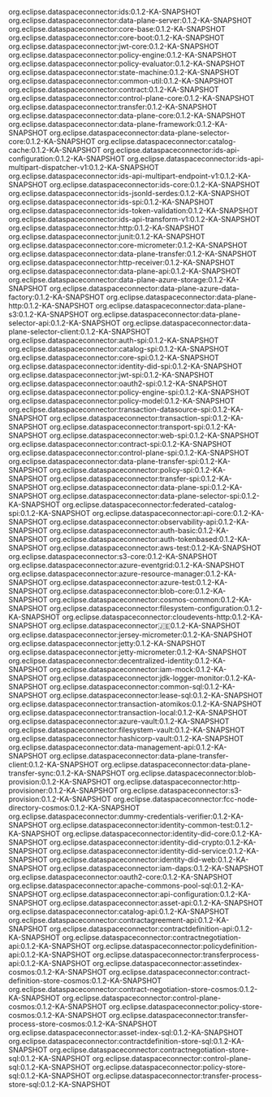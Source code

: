 
org.eclipse.dataspaceconnector:ids:0.1.2-KA-SNAPSHOT
org.eclipse.dataspaceconnector:data-plane-server:0.1.2-KA-SNAPSHOT
org.eclipse.dataspaceconnector:core-base:0.1.2-KA-SNAPSHOT
org.eclipse.dataspaceconnector:core-boot:0.1.2-KA-SNAPSHOT
org.eclipse.dataspaceconnector:jwt-core:0.1.2-KA-SNAPSHOT
org.eclipse.dataspaceconnector:policy-engine:0.1.2-KA-SNAPSHOT
org.eclipse.dataspaceconnector:policy-evaluator:0.1.2-KA-SNAPSHOT
org.eclipse.dataspaceconnector:state-machine:0.1.2-KA-SNAPSHOT
org.eclipse.dataspaceconnector:common-util:0.1.2-KA-SNAPSHOT
org.eclipse.dataspaceconnector:contract:0.1.2-KA-SNAPSHOT
org.eclipse.dataspaceconnector:control-plane-core:0.1.2-KA-SNAPSHOT
org.eclipse.dataspaceconnector:transfer:0.1.2-KA-SNAPSHOT
org.eclipse.dataspaceconnector:data-plane-core:0.1.2-KA-SNAPSHOT
org.eclipse.dataspaceconnector:data-plane-framework:0.1.2-KA-SNAPSHOT
org.eclipse.dataspaceconnector:data-plane-selector-core:0.1.2-KA-SNAPSHOT
org.eclipse.dataspaceconnector:catalog-cache:0.1.2-KA-SNAPSHOT
org.eclipse.dataspaceconnector:ids-api-configuration:0.1.2-KA-SNAPSHOT
org.eclipse.dataspaceconnector:ids-api-multipart-dispatcher-v1:0.1.2-KA-SNAPSHOT
org.eclipse.dataspaceconnector:ids-api-multipart-endpoint-v1:0.1.2-KA-SNAPSHOT
org.eclipse.dataspaceconnector:ids-core:0.1.2-KA-SNAPSHOT
org.eclipse.dataspaceconnector:ids-jsonld-serdes:0.1.2-KA-SNAPSHOT
org.eclipse.dataspaceconnector:ids-spi:0.1.2-KA-SNAPSHOT
org.eclipse.dataspaceconnector:ids-token-validation:0.1.2-KA-SNAPSHOT
org.eclipse.dataspaceconnector:ids-api-transform-v1:0.1.2-KA-SNAPSHOT
org.eclipse.dataspaceconnector:http:0.1.2-KA-SNAPSHOT
org.eclipse.dataspaceconnector:junit:0.1.2-KA-SNAPSHOT
org.eclipse.dataspaceconnector:core-micrometer:0.1.2-KA-SNAPSHOT
org.eclipse.dataspaceconnector:data-plane-transfer:0.1.2-KA-SNAPSHOT
org.eclipse.dataspaceconnector:http-receiver:0.1.2-KA-SNAPSHOT
org.eclipse.dataspaceconnector:data-plane-api:0.1.2-KA-SNAPSHOT
org.eclipse.dataspaceconnector:data-plane-azure-storage:0.1.2-KA-SNAPSHOT
org.eclipse.dataspaceconnector:data-plane-azure-data-factory:0.1.2-KA-SNAPSHOT
org.eclipse.dataspaceconnector:data-plane-http:0.1.2-KA-SNAPSHOT
org.eclipse.dataspaceconnector:data-plane-s3:0.1.2-KA-SNAPSHOT
org.eclipse.dataspaceconnector:data-plane-selector-api:0.1.2-KA-SNAPSHOT
org.eclipse.dataspaceconnector:data-plane-selector-client:0.1.2-KA-SNAPSHOT
org.eclipse.dataspaceconnector:auth-spi:0.1.2-KA-SNAPSHOT
org.eclipse.dataspaceconnector:catalog-spi:0.1.2-KA-SNAPSHOT
org.eclipse.dataspaceconnector:core-spi:0.1.2-KA-SNAPSHOT
org.eclipse.dataspaceconnector:identity-did-spi:0.1.2-KA-SNAPSHOT
org.eclipse.dataspaceconnector:jwt-spi:0.1.2-KA-SNAPSHOT
org.eclipse.dataspaceconnector:oauth2-spi:0.1.2-KA-SNAPSHOT
org.eclipse.dataspaceconnector:policy-engine-spi:0.1.2-KA-SNAPSHOT
org.eclipse.dataspaceconnector:policy-model:0.1.2-KA-SNAPSHOT
org.eclipse.dataspaceconnector:transaction-datasource-spi:0.1.2-KA-SNAPSHOT
org.eclipse.dataspaceconnector:transaction-spi:0.1.2-KA-SNAPSHOT
org.eclipse.dataspaceconnector:transport-spi:0.1.2-KA-SNAPSHOT
org.eclipse.dataspaceconnector:web-spi:0.1.2-KA-SNAPSHOT
org.eclipse.dataspaceconnector:contract-spi:0.1.2-KA-SNAPSHOT
org.eclipse.dataspaceconnector:control-plane-spi:0.1.2-KA-SNAPSHOT
org.eclipse.dataspaceconnector:data-plane-transfer-spi:0.1.2-KA-SNAPSHOT
org.eclipse.dataspaceconnector:policy-spi:0.1.2-KA-SNAPSHOT
org.eclipse.dataspaceconnector:transfer-spi:0.1.2-KA-SNAPSHOT
org.eclipse.dataspaceconnector:data-plane-spi:0.1.2-KA-SNAPSHOT
org.eclipse.dataspaceconnector:data-plane-selector-spi:0.1.2-KA-SNAPSHOT
org.eclipse.dataspaceconnector:federated-catalog-spi:0.1.2-KA-SNAPSHOT
org.eclipse.dataspaceconnector:api-core:0.1.2-KA-SNAPSHOT
org.eclipse.dataspaceconnector:observability-api:0.1.2-KA-SNAPSHOT
org.eclipse.dataspaceconnector:auth-basic:0.1.2-KA-SNAPSHOT
org.eclipse.dataspaceconnector:auth-tokenbased:0.1.2-KA-SNAPSHOT
org.eclipse.dataspaceconnector:aws-test:0.1.2-KA-SNAPSHOT
org.eclipse.dataspaceconnector:s3-core:0.1.2-KA-SNAPSHOT
org.eclipse.dataspaceconnector:azure-eventgrid:0.1.2-KA-SNAPSHOT
org.eclipse.dataspaceconnector:azure-resource-manager:0.1.2-KA-SNAPSHOT
org.eclipse.dataspaceconnector:azure-test:0.1.2-KA-SNAPSHOT
org.eclipse.dataspaceconnector:blob-core:0.1.2-KA-SNAPSHOT
org.eclipse.dataspaceconnector:cosmos-common:0.1.2-KA-SNAPSHOT
org.eclipse.dataspaceconnector:filesystem-configuration:0.1.2-KA-SNAPSHOT
org.eclipse.dataspaceconnector:cloudevents-http:0.1.2-KA-SNAPSHOT
org.eclipse.dataspaceconnector:jersey:0.1.2-KA-SNAPSHOT
org.eclipse.dataspaceconnector:jersey-micrometer:0.1.2-KA-SNAPSHOT
org.eclipse.dataspaceconnector:jetty:0.1.2-KA-SNAPSHOT
org.eclipse.dataspaceconnector:jetty-micrometer:0.1.2-KA-SNAPSHOT
org.eclipse.dataspaceconnector:decentralized-identity:0.1.2-KA-SNAPSHOT
org.eclipse.dataspaceconnector:iam-mock:0.1.2-KA-SNAPSHOT
org.eclipse.dataspaceconnector:jdk-logger-monitor:0.1.2-KA-SNAPSHOT
org.eclipse.dataspaceconnector:common-sql:0.1.2-KA-SNAPSHOT
org.eclipse.dataspaceconnector:lease-sql:0.1.2-KA-SNAPSHOT
org.eclipse.dataspaceconnector:transaction-atomikos:0.1.2-KA-SNAPSHOT
org.eclipse.dataspaceconnector:transaction-local:0.1.2-KA-SNAPSHOT
org.eclipse.dataspaceconnector:azure-vault:0.1.2-KA-SNAPSHOT
org.eclipse.dataspaceconnector:filesystem-vault:0.1.2-KA-SNAPSHOT
org.eclipse.dataspaceconnector:hashicorp-vault:0.1.2-KA-SNAPSHOT
org.eclipse.dataspaceconnector:data-management-api:0.1.2-KA-SNAPSHOT
org.eclipse.dataspaceconnector:data-plane-transfer-client:0.1.2-KA-SNAPSHOT
org.eclipse.dataspaceconnector:data-plane-transfer-sync:0.1.2-KA-SNAPSHOT
org.eclipse.dataspaceconnector:blob-provision:0.1.2-KA-SNAPSHOT
org.eclipse.dataspaceconnector:http-provisioner:0.1.2-KA-SNAPSHOT
org.eclipse.dataspaceconnector:s3-provision:0.1.2-KA-SNAPSHOT
org.eclipse.dataspaceconnector:fcc-node-directory-cosmos:0.1.2-KA-SNAPSHOT
org.eclipse.dataspaceconnector:dummy-credentials-verifier:0.1.2-KA-SNAPSHOT
org.eclipse.dataspaceconnector:identity-common-test:0.1.2-KA-SNAPSHOT
org.eclipse.dataspaceconnector:identity-did-core:0.1.2-KA-SNAPSHOT
org.eclipse.dataspaceconnector:identity-did-crypto:0.1.2-KA-SNAPSHOT
org.eclipse.dataspaceconnector:identity-did-service:0.1.2-KA-SNAPSHOT
org.eclipse.dataspaceconnector:identity-did-web:0.1.2-KA-SNAPSHOT
org.eclipse.dataspaceconnector:iam-daps:0.1.2-KA-SNAPSHOT
org.eclipse.dataspaceconnector:oauth2-core:0.1.2-KA-SNAPSHOT
org.eclipse.dataspaceconnector:apache-commons-pool-sql:0.1.2-KA-SNAPSHOT
org.eclipse.dataspaceconnector:api-configuration:0.1.2-KA-SNAPSHOT
org.eclipse.dataspaceconnector:asset-api:0.1.2-KA-SNAPSHOT
org.eclipse.dataspaceconnector:catalog-api:0.1.2-KA-SNAPSHOT
org.eclipse.dataspaceconnector:contractagreement-api:0.1.2-KA-SNAPSHOT
org.eclipse.dataspaceconnector:contractdefinition-api:0.1.2-KA-SNAPSHOT
org.eclipse.dataspaceconnector:contractnegotiation-api:0.1.2-KA-SNAPSHOT
org.eclipse.dataspaceconnector:policydefinition-api:0.1.2-KA-SNAPSHOT
org.eclipse.dataspaceconnector:transferprocess-api:0.1.2-KA-SNAPSHOT
org.eclipse.dataspaceconnector:assetindex-cosmos:0.1.2-KA-SNAPSHOT
org.eclipse.dataspaceconnector:contract-definition-store-cosmos:0.1.2-KA-SNAPSHOT
org.eclipse.dataspaceconnector:contract-negotiation-store-cosmos:0.1.2-KA-SNAPSHOT
org.eclipse.dataspaceconnector:control-plane-cosmos:0.1.2-KA-SNAPSHOT
org.eclipse.dataspaceconnector:policy-store-cosmos:0.1.2-KA-SNAPSHOT
org.eclipse.dataspaceconnector:transfer-process-store-cosmos:0.1.2-KA-SNAPSHOT
org.eclipse.dataspaceconnector:asset-index-sql:0.1.2-KA-SNAPSHOT
org.eclipse.dataspaceconnector:contractdefinition-store-sql:0.1.2-KA-SNAPSHOT
org.eclipse.dataspaceconnector:contractnegotiation-store-sql:0.1.2-KA-SNAPSHOT
org.eclipse.dataspaceconnector:control-plane-sql:0.1.2-KA-SNAPSHOT
org.eclipse.dataspaceconnector:policy-store-sql:0.1.2-KA-SNAPSHOT
org.eclipse.dataspaceconnector:transfer-process-store-sql:0.1.2-KA-SNAPSHOT
